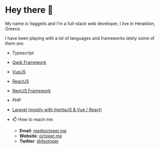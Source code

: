# Hey there 👋

My name is Vaggelis and I'm a full-stack web developer, I live in Heraklion, Greece.

I have been playing with a lot of languages and frameworks lately some of them are:

- Typescript
- [Qwik Framework](https://qwik.builder.io/)
- [VueJS](https://vuejs.org/)
- [ReactJS](https://reactjs.org/)
- [NextJS Framework](https://nextjs.org/)
- PHP
- [Laravel (mostly with InertiaJS & Vue / React)](https://laravel.com/)

- 📫 How to reach me:
  - **Email**: [me@octoper.me](mailto:me@octoper.me)
  - **Website**: [octoper.me](https://octoper.me)
  - **Twitter**: [@itsotoper](https://twitter.com/itsoctoper)
